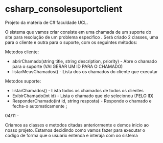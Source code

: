 # csharp_consolesuportclient
Projeto da matéria de C# faculdade UCL.

O sistema que vamos criar consiste em uma chamada de um suporte do  site para resolução de um problema especifico . Será criado 2 classes, uma para o cliente e outra para o suporte, com os seguintes métodos:  

Metodos cliente:
- abrirChamado(string title, string description, priority) - Abre o chamado para o suporte (VAI GERAR UM ID PARA O CHAMADO)
- listarMeusChamados() - Lista dos os chamados do cliente que executar

Metodos suporte:
- listarChamados() - Lista todos os chamados de todos os clientes
- ExibirChamado(int id) - Lista o chamado que ele selecionou (PELO ID)
- ResponderChamado(int id, string resposta) - Responde o chamado e fecha-o automaticamente
;

04/11 -

Criamos as classes e metodos citadas anteriormente e demos inicio ao nosso projeto. Estamos decidindo como vamos fazer para executar o codigo de forma que o usuario entenda e interaja com oo sistema
